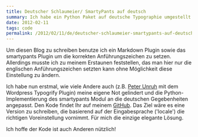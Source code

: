 ```yaml
---
title: Deutscher Schlaumeier/ SmartyPants auf deutsch
summary: Ich habe ein Python Paket auf deutsche Typographie umgestellt
date: 2012-02-11
tags: code
permalink: /2012/02/11/de/deutscher-schlaumeier-smartypants-auf-deutsch/
---
```


Um diesen Blog zu schreiben benutze ich ein Markdown Plugin sowie das
smartypants Plugin um die korrekten Anführungszeichen zu setzen. Allerdings
musste ich zu meinem Erstaunen feststellen, das man hier nur die englischen
Anführungszeichen setzten kann ohne Möglichkeit diese Einstellung zu ändern.

Ich habe nun erstmal, wie viele Andere auch (z.B. [Peter Unruh][1] mit dem
Wordpress Typogrify Plugin) meine eigene Not gelindert und die
Python-Implementierung des smartypants Modul an die deutschen Gegebenheiten
angepasst. Den Kode findet Ihr auf meinem [GitHub][2]. Das Ziel wäre es eine
Version zu schreiben, die basierend auf der Eingabesprache ('locale') die
richtigen Voreinstellung vornimmt. Für mich die einzige elegante Lösung.

Ich hoffe der Kode ist auch Anderen nützlich!

[1]: http://www.peterunruh.de/blog/webtypografie-richtige-zeichensetzung/ "Peter Unruh's Blog"
[2]: https://github.com/sam-d/smartypants-german "Mein GitHub"
